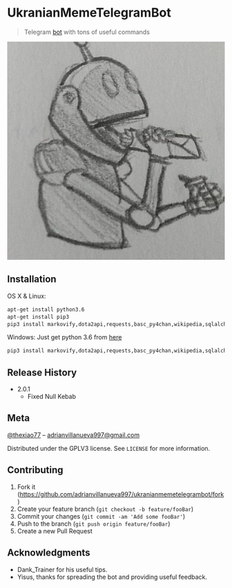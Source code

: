 # UkranianMemeTelegramBot
> Telegram [bot](Xiao_Bot) with tons of useful commands

![](ukranianmemepic.jpg)

## Installation

OS X & Linux:

```sh
apt-get install python3.6
apt-get install pip3
pip3 install markovify,dota2api,requests,basc_py4chan,wikipedia,sqlalchemy
```

Windows:
Just get python 3.6 from [here](https://www.python.org/downloads/release/python-366/)
```sh
pip3 install markovify,dota2api,requests,basc_py4chan,wikipedia,sqlalchemy
```

## Release History

* 2.0.1
    * Fixed Null Kebab


## Meta

[@thexiao77](https://twitter.com/thexiao77) – adrianvillanueva997@gmail.com

Distributed under the GPLV3 license. See ``LICENSE`` for more information.

## Contributing

1. Fork it (<https://github.com/adrianvillanueva997/ukranianmemetelegrambot/fork>)
2. Create your feature branch (`git checkout -b feature/fooBar`)
3. Commit your changes (`git commit -am 'Add some fooBar'`)
4. Push to the branch (`git push origin feature/fooBar`)
5. Create a new Pull Request


## Acknowledgments

* Dank_Trainer for his useful tips.
* Yisus, thanks for spreading the bot and providing useful feedback.
